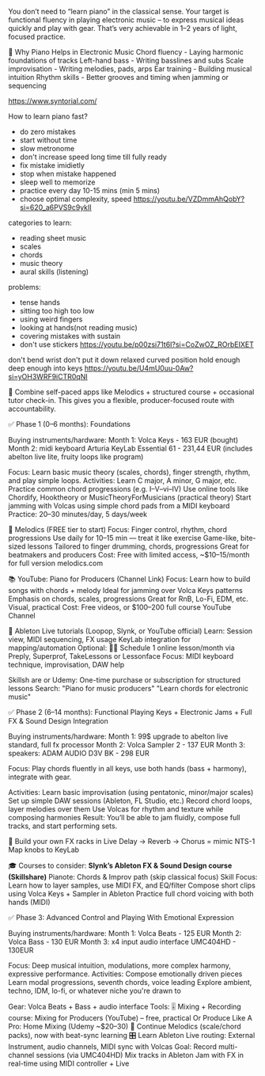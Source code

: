 You don’t need to “learn piano” in the classical sense. Your target is functional fluency in playing electronic music – to express musical ideas quickly and play with gear. That’s very achievable in 1–2 years of light, focused practice.

🎹 Why Piano Helps in Electronic Music
Chord fluency - Laying harmonic foundations of tracks
Left-hand bass - Writing basslines and subs
Scale improvisation - Writing melodies, pads, arps
Ear training - Building musical intuition
Rhythm skills - Better grooves and timing when jamming or sequencing

https://www.syntorial.com/

How to learn piano fast?
- do zero mistakes
- start without time
- slow metronome
- don't increase speed long time till fully ready 
- fix mistake imidietly
- stop when mistake happened
- sleep well to memorize
- practice every day 10-15 mins (min 5 mins)
- choose optimal complexity, speed
https://youtu.be/VZDmmAhQobY?si=620_a6PVS9c9ykII

categories to learn:
- reading sheet music
- scales
- chords
- music theory
- aural skills (listening)

problems:
- tense hands
- sitting too high too low
- using weird fingers
- looking at hands(not reading music)
- covering mistakes with sustain
- don't use stickers
https://youtu.be/p00zsi71t6I?si=CoZwOZ_ROrbEIXET

don't bend wrist
don't put it down
relaxed curved position
hold enough deep enough into keys
https://youtu.be/U4mU0uu-0Aw?si=yOH3WRF9iCTR0qNI

🎯 Combine self-paced apps like Melodics + structured course + occasional tutor check-in. This gives you a flexible, producer-focused route with accountability.

✅ Phase 1 (0–6 months): Foundations

Buying instruments/hardware:
Month 1: Volca Keys - 163 EUR (bought)
Month 2: midi keyboard Arturia KeyLab Essential 61 - 231,44 EUR (includes abelton live lite, fruity loops like program)

Focus: Learn basic music theory (scales, chords), finger strength, rhythm, and play simple loops.
Activities:
Learn C major, A minor, G major, etc.
Practice common chord progressions (e.g. I–V–vi–IV)
Use online tools like Chordify, Hooktheory or MusicTheoryForMusicians (practical theory)
Start jamming with Volcas using simple chord pads from a MIDI keyboard
Practice: 20–30 minutes/day, 5 days/week

🎹 Melodics (FREE tier to start)
Focus: Finger control, rhythm, chord progressions
Use daily for 10–15 min — treat it like exercise
Game-like, bite-sized lessons
Tailored to finger drumming, chords, progressions
Great for beatmakers and producers
Cost: Free with limited access, ~$10–15/month for full version
melodics.com

📚 YouTube: Piano for Producers (Channel Link)
Focus: Learn how to build songs with chords + melody
Ideal for jamming over Volca Keys patterns
Emphasis on chords, scales, progressions
Great for RnB, Lo-Fi, EDM, etc.
Visual, practical
Cost: Free videos, or $100–200 full course
YouTube Channel

🎥 Ableton Live tutorials (Loopop, Slynk, or YouTube official)
Learn: Session view, MIDI sequencing, FX usage
KeyLab integration for mapping/automation
Optional:
🧑‍🏫 Schedule 1 online lesson/month via Preply, Superprof, TakeLessons or Lessonface
Focus: MIDI keyboard technique, improvisation, DAW help

Skillsh are or Udemy: One-time purchase or subscription for structured lessons
Search: "Piano for music producers" "Learn chords for electronic music"

✅ Phase 2 (6–14 months): Functional Playing Keys + Electronic Jams + Full FX & Sound Design Integration

Buying instruments/hardware:
Month 1: 99$ upgrade to abelton live standard, full fx processor
Month 2: Volca Sampler 2 - 137 EUR
Month 3: speakers: ADAM AUDIO D3V BK - 298 EUR

Focus: Play chords fluently in all keys, use both hands (bass + harmony), integrate with gear.

Activities:
Learn basic improvisation (using pentatonic, minor/major scales)
Set up simple DAW sessions (Ableton, FL Studio, etc.)
Record chord loops, layer melodies over them
Use Volcas for rhythm and texture while composing harmonies
Result: You’ll be able to jam fluidly, compose full tracks, and start performing sets.

🧱 Build your own FX racks in Live
Delay → Reverb → Chorus = mimic NTS-1
Map knobs to KeyLab

🎓 Courses to consider:
**Slynk’s Ableton FX & Sound Design course (Skillshare)**
Pianote: Chords & Improv path (skip classical focus)
Skill Focus:
Learn how to layer samples, use MIDI FX, and EQ/filter
Compose short clips using Volca Keys + Sampler in Ableton
Practice full chord voicing with both hands (MIDI)

✅ Phase 3: Advanced Control and Playing With Emotional Expression

Buying instruments/hardware:
Month 1: Volca Beats - 125 EUR
Month 2: Volca Bass - 130 EUR
Month 3: x4 input audio interface UMC404HD - 130EUR

Focus: Deep musical intuition, modulations, more complex harmony, expressive performance.
Activities:
Compose emotionally driven pieces
Learn modal progressions, seventh chords, voice leading
Explore ambient, techno, IDM, lo-fi, or whatever niche you're drawn to

Gear: Volca Beats + Bass + audio interface
Tools:
🎚️ Mixing + Recording course:
Mixing for Producers (YouTube) – free, practical
Or Produce Like A Pro: Home Mixing (Udemy ~$20–30)
🎹 Continue Melodics (scale/chord packs), now with beat-sync learning
🎛️ Learn Ableton Live routing: External Instrument, audio channels, MIDI sync with Volcas
Goal:
Record multi-channel sessions (via UMC404HD)
Mix tracks in Ableton
Jam with FX in real-time using MIDI controller + Live


